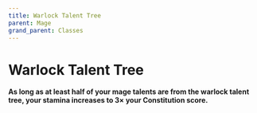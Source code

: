 ```yaml
---
title: Warlock Talent Tree
parent: Mage
grand_parent: Classes
---
```


# Warlock Talent Tree

**As long as at least half of your mage talents are from the warlock talent tree, your stamina increases to 3× your Constitution score.**

